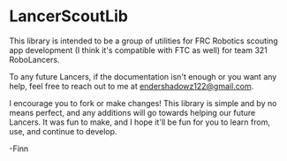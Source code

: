 # LancerScoutLib

This library is intended to be a group of utilities for FRC Robotics scouting app development (I think it's compatible with FTC as well) for team 321 RoboLancers. 

To any future Lancers, if the documentation isn't enough or you want any help, feel free to reach out to me at endershadowz122@gmail.com. 

I encourage you to fork or make changes! This library is simple and by no means perfect, and any additions will go towards helping our future Lancers. It was fun to make, and I hope it'll be fun for you to learn from, use, and continue to develop. 

-Finn
